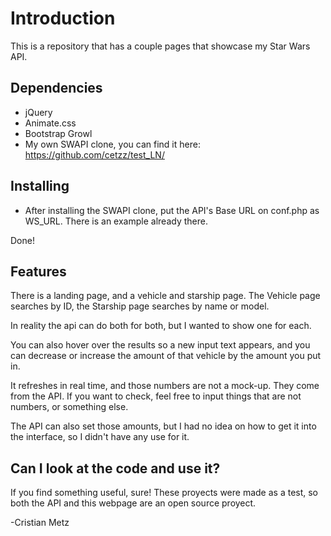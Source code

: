 Introduction
=====
This is a repository that has a couple pages that showcase my Star Wars API. 

## Dependencies
 - jQuery
 - Animate.css
 - Bootstrap Growl
 - My own SWAPI clone, you can find it here: https://github.com/cetzz/test_LN/

## Installing

 - After installing the SWAPI clone, put the API's Base URL on conf.php as WS_URL. There is an example already there.
  
Done!

## Features

  There is a landing page, and a vehicle and starship page. The Vehicle page searches by ID, the Starship page searches by name or model. 

In reality the api can do both for both, but I wanted to show one for each.

  You can also hover over the results so a new input text appears, and you can decrease or increase the amount of that vehicle by the amount you put in. 

It refreshes in real time, and those numbers are not a mock-up. They come from the API. If you want to check, feel free to input things that are not numbers, or something else.

  The API can also set those amounts, but I had no idea on how to get it into the interface, so I didn't have any use for it.
 
## Can I look at the code and use it?
  If you find something useful, sure! These proyects were made as a test, so both the API and this webpage are an open source proyect.

-Cristian Metz
